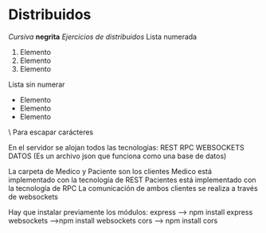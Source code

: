 # Distribuidos
*Cursiva*
**negrita**
*Ejercicios de distribuidos*
Lista numerada
1. Elemento
2. Elemento
3. Elemento

Lista sin numerar
* Elemento
* Elemento
* Elemento

\ Para escapar carácteres

En el servidor se alojan todos las tecnologías:
REST
RPC
WEBSOCKETS
DATOS (Es un archivo json que funciona como una base de datos)

La carpeta de Medico y Paciente son los clientes
Medico está implementado con la tecnología de REST
Pacientes está implementado con la tecnología de RPC
La comunicación de ambos clientes se realiza a través de websockets

Hay que instalar previamente los módulos:
express --> npm install express
websockets -->npm install websockets
cors --> npm install cors
